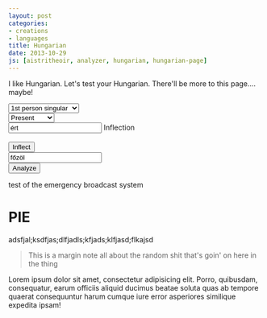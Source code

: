 ```yaml
---
layout: post
categories: 
- creations
- languages
title: Hungarian
date: 2013-10-29
js: [aistritheoir, analyzer, hungarian, hungarian-page]
---
```


I like Hungarian. Let's test your Hungarian. There'll be more to this page.... maybe!

<!-- more -->

<div class="center">
	<select id="person" class="wide whitespace-vert">
		<option value="1sg">1st person singular</option>
		<option value="2sg">2nd person singular</option>
		<option value="3sg">3rd person singular</option>
		<option value="1pl">1st person plural</option>
		<option value="2pl">2nd person plural</option>
		<option value="3pl">3rd person plural</option>
	</select>
	<br/>
	<select id="tense" class="wide whitespace-vert">
		<option value="">Present</option>
		<option value="PST">Past</option>
		<option value="COND">Conditional</option>
		<option value="FUT">Future</option>
		<option value="SUBJ">Subjunctive</option>
	</select>
	<br/>
	<div class="inflect">
		<input id="word" type="text" placeholder="Verb" value="ért" class="wide whitespace-vert"/>
		<span id="answer">Inflection</span>
	</div>
	<br/>
	<button id="inflect">Inflect</button>
</div>

<div class="center">
	<div class="analyze">
		<input id="unknown" type="text" placeholder="Verb" value="főzöl" class="wide whitespace-vert"/>
		<br/>
		<span id="analysis"></span>
	</div>
	<button id="analyze">Analyze</button>
</div>


test of the emergency broadcast system

<h1>PIE</h1>

adsfjal;ksdfjas;dlfjadls;kfjads;klfjasd;flkajsd

<blockquote>This is a margin note all about the random shit that's goin' on here in the thing</blockquote>

Lorem ipsum dolor sit amet, consectetur adipisicing elit. Porro, quibusdam, consequatur, earum officiis aliquid ducimus beatae soluta quas ab tempore quaerat consequuntur harum cumque iure error asperiores similique expedita ipsam!